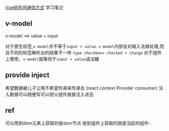 [Vue组件间通信方式](http://www.zhufengpeixun.cn/train/vue-info/component.html#%E4%B8%80-props%E4%BC%A0%E9%80%92%E6%95%B0%E6%8D%AE) 学习笔记
## v-model
v-model ==> value + input

对于原生标签,`v-model`并不等于`input + value`. 
`v-model`内部会对输入法做处理,而且不同的标签解析出的结果不一样 `type checkbox= checked + change`
对于组件上使用，`v-model`就等同于`input + value`语法糖
## provide inject
希望数据被儿子公用不希望传递来传递去 (react context Provider consumer)
注入数据可以随便写可以把父组件直接注入进去
## ref
可以用到dom元素上获取的是dom节点
放到组件上获取的就是当前的组件-